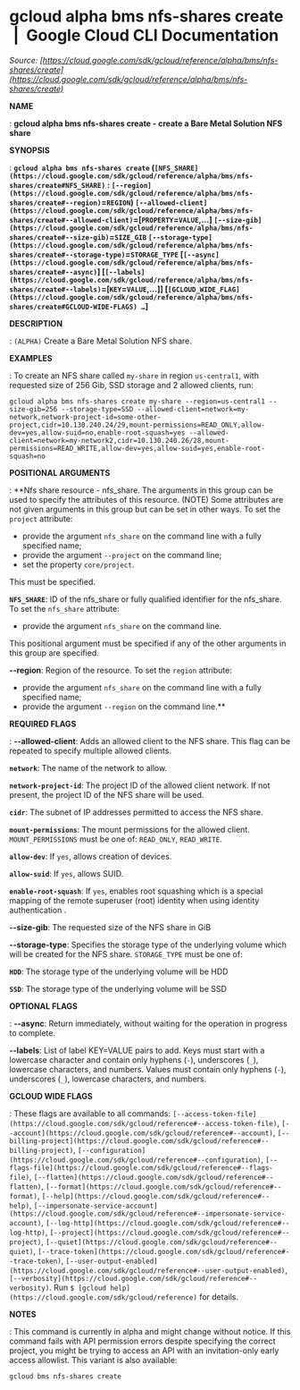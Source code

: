 # gcloud alpha bms nfs-shares create  |  Google Cloud CLI Documentation

*Source: [https://cloud.google.com/sdk/gcloud/reference/alpha/bms/nfs-shares/create](https://cloud.google.com/sdk/gcloud/reference/alpha/bms/nfs-shares/create)*

**NAME**

: **gcloud alpha bms nfs-shares create - create a Bare Metal Solution NFS share**

**SYNOPSIS**

: **`gcloud alpha bms nfs-shares create` (`[NFS_SHARE](https://cloud.google.com/sdk/gcloud/reference/alpha/bms/nfs-shares/create#NFS_SHARE)` : `[--region](https://cloud.google.com/sdk/gcloud/reference/alpha/bms/nfs-shares/create#--region)`=`REGION`) `[--allowed-client](https://cloud.google.com/sdk/gcloud/reference/alpha/bms/nfs-shares/create#--allowed-client)`=[`PROPERTY`=`VALUE`,…] `[--size-gib](https://cloud.google.com/sdk/gcloud/reference/alpha/bms/nfs-shares/create#--size-gib)`=`SIZE_GIB` `[--storage-type](https://cloud.google.com/sdk/gcloud/reference/alpha/bms/nfs-shares/create#--storage-type)`=`STORAGE_TYPE` [`[--async](https://cloud.google.com/sdk/gcloud/reference/alpha/bms/nfs-shares/create#--async)`] [`[--labels](https://cloud.google.com/sdk/gcloud/reference/alpha/bms/nfs-shares/create#--labels)`=[`KEY`=`VALUE`,…]] [`[GCLOUD_WIDE_FLAG](https://cloud.google.com/sdk/gcloud/reference/alpha/bms/nfs-shares/create#GCLOUD-WIDE-FLAGS) …`]**

**DESCRIPTION**

: `(ALPHA)` Create a Bare Metal Solution NFS share.

**EXAMPLES**

: To create an NFS share called ``my-share`` in
region ``us-central1``, with requested size of
256 Gib, SSD storage and 2 allowed clients, run:

```
gcloud alpha bms nfs-shares create my-share --region=us-central1 --size-gib=256 --storage-type=SSD --allowed-client=network=my-network,network-project-id=some-other-project,cidr=10.130.240.24/29,mount-permissions=READ_ONLY,allow-dev=yes,allow-suid=no,enable-root-squash=yes --allowed-client=network=my-network2,cidr=10.130.240.26/28,mount-permissions=READ_WRITE,allow-dev=yes,allow-suid=yes,enable-root-squash=no
```

**POSITIONAL ARGUMENTS**

: **Nfs share resource - nfs_share. The arguments in this group can be used to
specify the attributes of this resource. (NOTE) Some attributes are not given
arguments in this group but can be set in other ways.
To set the `project` attribute:

- provide the argument `nfs_share` on the command line with a fully
specified name;
- provide the argument `--project` on the command line;
- set the property `core/project`.

This must be specified.

**`NFS_SHARE`**:
ID of the nfs_share or fully qualified identifier for the nfs_share.
To set the `nfs_share` attribute:

- provide the argument `nfs_share` on the command line.

This positional argument must be specified if any of the other arguments in this
group are specified.

**--region**:
Region of the resource.
To set the `region` attribute:

- provide the argument `nfs_share` on the command line with a fully
specified name;
- provide the argument `--region` on the command line.**

**REQUIRED FLAGS**

: **--allowed-client**:
Adds an allowed client to the NFS share. This flag can be repeated to specify
multiple allowed clients.

**`network`**:
The name of the network to allow.

**`network-project-id`**:
The project ID of the allowed client network. If not present, the project ID of
the NFS share will be used.

**`cidr`**:
The subnet of IP addresses permitted to access the NFS share.

**`mount-permissions`**:
The mount permissions for the allowed client.
``MOUNT_PERMISSIONS`` must be one of:
`READ_ONLY`, `READ_WRITE`.

**`allow-dev`**:
If ``yes``, allows creation of devices.

**`allow-suid`**:
If ``yes``, allows SUID.

**`enable-root-squash`**:
If ``yes``, enables root squashing which is a
special mapping of the remote superuser (root) identity when using identity
authentication .

**--size-gib**:
The requested size of the NFS share in GiB

**--storage-type**:
Specifies the storage type of the underlying volume which will be created for
the NFS share. `STORAGE_TYPE` must be one of:

**`HDD`**:
The storage type of the underlying volume will be HDD

**`SSD`**:
The storage type of the underlying volume will be SSD

**OPTIONAL FLAGS**

: **--async**:
Return immediately, without waiting for the operation in progress to complete.

**--labels**:
List of label KEY=VALUE pairs to add.
Keys must start with a lowercase character and contain only hyphens
(`-`), underscores (`_`), lowercase characters, and
numbers. Values must contain only hyphens (`-`), underscores
(`_`), lowercase characters, and numbers.

**GCLOUD WIDE FLAGS**

: These flags are available to all commands: `[--access-token-file](https://cloud.google.com/sdk/gcloud/reference#--access-token-file)`,
`[--account](https://cloud.google.com/sdk/gcloud/reference#--account)`, `[--billing-project](https://cloud.google.com/sdk/gcloud/reference#--billing-project)`,
`[--configuration](https://cloud.google.com/sdk/gcloud/reference#--configuration)`,
`[--flags-file](https://cloud.google.com/sdk/gcloud/reference#--flags-file)`,
`[--flatten](https://cloud.google.com/sdk/gcloud/reference#--flatten)`, `[--format](https://cloud.google.com/sdk/gcloud/reference#--format)`, `[--help](https://cloud.google.com/sdk/gcloud/reference#--help)`, `[--impersonate-service-account](https://cloud.google.com/sdk/gcloud/reference#--impersonate-service-account)`,
`[--log-http](https://cloud.google.com/sdk/gcloud/reference#--log-http)`,
`[--project](https://cloud.google.com/sdk/gcloud/reference#--project)`, `[--quiet](https://cloud.google.com/sdk/gcloud/reference#--quiet)`, `[--trace-token](https://cloud.google.com/sdk/gcloud/reference#--trace-token)`, `[--user-output-enabled](https://cloud.google.com/sdk/gcloud/reference#--user-output-enabled)`,
`[--verbosity](https://cloud.google.com/sdk/gcloud/reference#--verbosity)`.
Run `$ [gcloud help](https://cloud.google.com/sdk/gcloud/reference)` for details.

**NOTES**

: This command is currently in alpha and might change without notice. If this
command fails with API permission errors despite specifying the correct project,
you might be trying to access an API with an invitation-only early access
allowlist. This variant is also available:

```
gcloud bms nfs-shares create
```